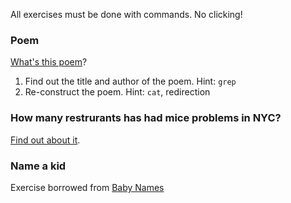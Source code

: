 All exercises must be done with commands. No clicking!

### Poem

[What's this poem]()?

1. Find out the title and author of the poem. Hint: `grep`
2. Re-construct the poem. Hint: `cat`, redirection

### How many restrurants has had mice problems in NYC?

[Find out about it]().

### Name a kid

Exercise borrowed from [Baby Names](https://github.com/armendariz/terminal_recipes/blob/master/baby_names.md)
